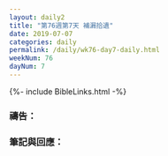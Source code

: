 ```yaml
---
layout: daily2
title: "第76週第7天 補漏拾遺"
date: 2019-07-07
categories: daily
permalink: /daily/wk76-day7-daily.html
weekNum: 76
dayNum: 7
---
```


{%- include BibleLinks.html -%}

### 禱告：

### 筆記與回應：
